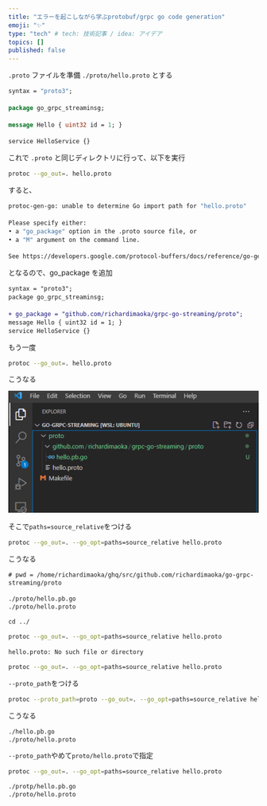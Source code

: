 ```yaml
---
title: "エラーを起こしながら学ぶprotobuf/grpc go code generation"
emoji: "✨"
type: "tech" # tech: 技術記事 / idea: アイデア
topics: []
published: false
---
```


`.proto` ファイルを準備 `./proto/hello.proto` とする

```proto
syntax = "proto3";

package go_grpc_streaminsg;

message Hello { uint32 id = 1; }

service HelloService {}
```

これで `.proto` と同じディレクトリに行って、以下を実行

```sh
protoc --go_out=. hello.proto
```

すると、

```sh
protoc-gen-go: unable to determine Go import path for "hello.proto"

Please specify either:
• a "go_package" option in the .proto source file, or
• a "M" argument on the command line.

See https://developers.google.com/protocol-buffers/docs/reference/go-generated#pack age for more information.
```

となるので、go_package を追加

```diff
syntax = "proto3";
package go_grpc_streaminsg;

+ go_package = "github.com/richardimaoka/grpc-go-streaming/proto";
message Hello { uint32 id = 1; }
service HelloService {}
```

もう一度

```sh
protoc --go_out=. hello.proto
```

こうなる

![placement](/images/d4337235114a3b/2022-10-29_23h15_08.png)

そこで`paths=source_relative`をつける

```sh
protoc --go_out=. --go_opt=paths=source_relative hello.proto
```

こうなる

```
# pwd = /home/richardimaoka/ghq/src/github.com/richardimaoka/go-grpc-streaming/proto

./proto/hello.pb.go
./proto/hello.proto
```

```
cd ../
```

```sh
protoc --go_out=. --go_opt=paths=source_relative hello.proto
```

```
hello.proto: No such file or directory
```

```sh
protoc --go_out=. --go_opt=paths=source_relative hello.proto
```

`--proto_path`をつける

```sh
protoc --proto_path=proto --go_out=. --go_opt=paths=source_relative hello.proto
```

こうなる

```
./hello.pb.go
./proto/hello.proto
```

`--proto_path`やめて`proto/hello.proto`で指定

```sh
protoc --go_out=. --go_opt=paths=source_relative hello.proto
```

```
./protp/hello.pb.go
./proto/hello.proto
```
